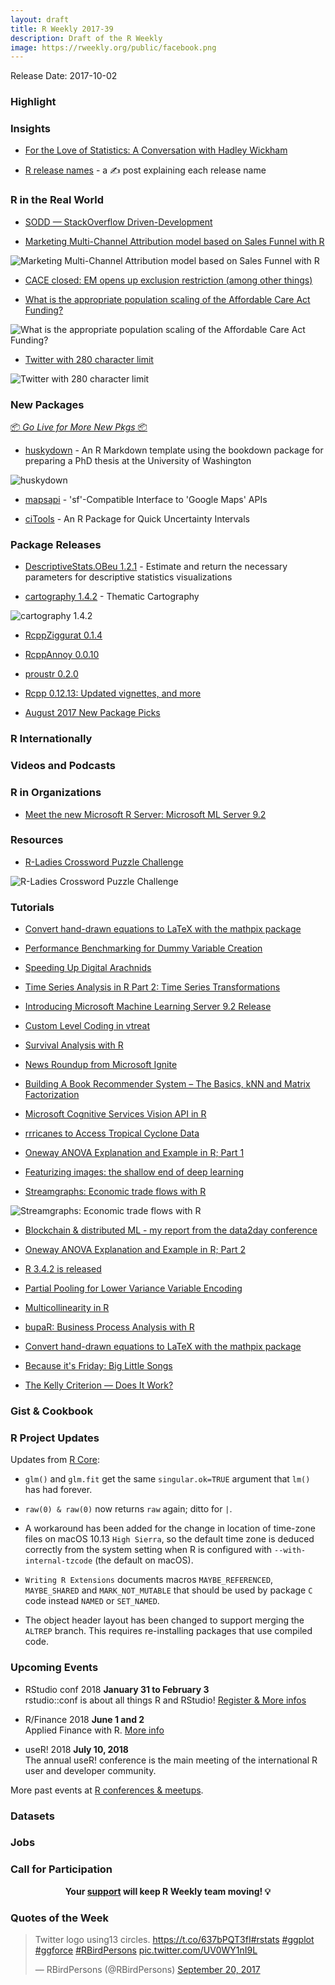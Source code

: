```yaml
---
layout: draft
title: R Weekly 2017-39
description: Draft of the R Weekly
image: https://rweekly.org/public/facebook.png
---
```


Release Date: 2017-10-02

###  Highlight



### Insights

+ [For the Love of Statistics: A Conversation with Hadley Wickham](https://blog.coursera.org/love-statistics-conversation-hadley-wickham/?utm_medium=social&utm_source=tw&utm_campaign=HadleyW_20170929)

+ [R release names](http://livefreeordichotomize.com/2017/09/28/r-release-names/) - a ✍️ post explaining each release name

###  R in the Real World

+ [SODD — StackOverflow Driven-Development](https://rud.is/b/2017/09/28/sodd-stackoverflow-driven-development/)

+ [Marketing Multi-Channel Attribution model based on Sales Funnel with R](http://analyzecore.com/2017/09/28/marketing-multi-channel-attribution-model-based-on-sales-funnel-with-r/)

![Marketing Multi-Channel Attribution model based on Sales Funnel with R](https://i2.wp.com/analyzecore.com/wp-content/uploads/2017/09/pic_2_sf_viz.png?w=1944)

+ [CACE closed: EM opens up exclusion restriction (among other things)](https://www.rdatagen.net/post/em-estimation-of-cace/)

+ [What is the appropriate population scaling of the Affordable Care Act Funding?](https://yonicd.github.io/2017-09-26-aca/)

![What is the appropriate population scaling of the Affordable Care Act Funding?](https://raw.githubusercontent.com/yonicd/yonicd.github.io/master/img/aca/unnamed-chunk-17-1.png)

+ [Twitter with 280 character limit](https://www.reddit.com/r/rstats/comments/72sf8c/in_an_article_about_twitters_new_280_character/)

![Twitter with 280 character limit](https://blog.twitter.com/content/dam/blog-twitter/official/en_us/products/2017/giving-you-more-characters-to-express-yourself/more-chars-1.png)

###  New Packages

<p class="added-hostname"><a href="https://rweekly.org/live" target="_blank" class="externalLink">📦 <i>Go Live for More New Pkgs</i> 📦</a></p>

+ [huskydown](https://github.com/benmarwick/huskydown) - An R Markdown template using the bookdown package for preparing a PhD thesis at the University of Washington

![huskydown](https://pbs.twimg.com/media/DKwmu5GWsAEuPTB.jpg)

+ [mapsapi](https://cran.r-project.org/web/packages/mapsapi/vignettes/intro.html) - 'sf'-Compatible Interface to 'Google Maps' APIs

+ [ciTools](https://github.com/jthaman/ciTools) - An R Package for Quick Uncertainty Intervals


### Package Releases

+ [DescriptiveStats.OBeu 1.2.1](https://rpubs.com/kleanthis/DescriptiveStatsOBeuReleaseCRAN) - Εstimate and return the necessary parameters for descriptive statistics visualizations

+ [cartography 1.4.2](https://rgeomatic.hypotheses.org/1205) - Thematic Cartography

![cartography 1.4.2](https://raw.githubusercontent.com/riatelab/cartography/ec4ee78b20b4ab35f4bbd822994a540ae2440539/img/map8.png)

+ [RcppZiggurat 0.1.4](http://dirk.eddelbuettel.com/blog/2017/09/27#rcppziggurat_0.1.4)

+ [RcppAnnoy 0.0.10](http://dirk.eddelbuettel.com/blog/2017/09/26#rcppannoy_0.0.10)

+ [proustr 0.2.0](http://colinfay.me/proustr-0-2-0/)

+ [Rcpp 0.12.13: Updated vignettes, and more](http://dirk.eddelbuettel.com/blog/2017/09/28#rcpp_0.12.13)

+ [August 2017 New Package Picks](https://rviews.rstudio.com/2017/09/29/august-2017-new-package-picks/)

###  R Internationally



###  Videos and Podcasts



###  R in Organizations

+ [Meet the new Microsoft R Server: Microsoft ML Server 9.2](http://blog.revolutionanalytics.com/2017/09/microsoft-ml-server-92.html)


###  Resources

+ [R-Ladies Crossword Puzzle Challenge](https://github.com/rladies/meetup-presentations_dc/blob/master/NetworkingCrosswordPuzzle-2017/R-Ladies%20Crossword%20Puzzle%20Challenge.pdf)

![R-Ladies Crossword Puzzle Challenge](https://raw.githubusercontent.com/rweekly/image/master/2017-03/crossword.png)

###  Tutorials

+ [Convert hand-drawn equations to LaTeX with the mathpix package](http://blog.revolutionanalytics.com/2017/09/convert-hand-drawn-equations-to-latex-with-the-mathpix-package.html)

+ [Performance Benchmarking for Dummy Variable Creation](https://rsangole.netlify.com/post/dummy-variables-one-hot-encoding/)


+ [Speeding Up Digital Arachnids](https://rud.is/b/2017/09/25/speeding-up-digital-arachinds/)

+ [Time Series Analysis in R Part 2: Time Series Transformations](https://datascienceplus.com/time-series-analysis-in-r-part-2-time-series-transformations/)

+ [Introducing Microsoft Machine Learning Server 9.2 Release](https://blogs.technet.microsoft.com/machinelearning/2017/09/25/introducing-microsoft-machine-learning-server-9-2-release/)

+ [Custom Level Coding in vtreat](http://www.win-vector.com/blog/2017/09/custom-level-coding-in-vtreat/)

+ [Survival Analysis with R](https://rviews.rstudio.com/2017/09/25/survival-analysis-with-r/)

+ [News Roundup from Microsoft Ignite](http://blog.revolutionanalytics.com/2017/09/news-from-ignite.html)

+ [Building A Book Recommender System – The Basics, kNN and Matrix Factorization](https://datascienceplus.com/building-a-book-recommender-system-the-basics-knn-and-matrix-factorization/)

+ [Microsoft Cognitive Services Vision API in R](https://www.stoltzmaniac.com/microsoft-cognitive-services-vision-api-in-r/)

+ [rrricanes to Access Tropical Cyclone Data](http://ropensci.org/blog/blog/2017/09/27/rrricanes)

+ [Oneway ANOVA Explanation and Example in R; Part 1](https://datascienceplus.com/oneway-anova-explanation-and-example-in-r-part-1/)

+ [Featurizing images: the shallow end of deep learning](http://blog.revolutionanalytics.com/2017/09/wood-knots.html)

+ [Streamgraphs: Economic trade flows with R](http://austinwehrwein.com/tutorials/streams/)

![Streamgraphs: Economic trade flows with R](https://raw.githubusercontent.com/rweekly/image/master/2017-03/stream.png)

+ [Blockchain & distributed ML - my report from the data2day conference](https://shirinG.github.io/conferences/data2day/2017/09/28/data2day)

+ [Oneway ANOVA Explanation and Example in R; Part 2](https://datascienceplus.com/oneway-anova-explanation-and-example-in-r-part-2/)

+ [R 3.4.2 is released](http://blog.revolutionanalytics.com/2017/09/r-342-is-released.html)

+ [Partial Pooling for Lower Variance Variable Encoding](http://www.win-vector.com/blog/2017/09/partial-pooling-for-lower-variance-variable-encoding/)

+ [Multicollinearity in R](https://datascienceplus.com/multicollinearity-in-r/)

+ [bupaR: Business Process Analysis with R](https://businessinformatics.be/2017/09/29/bupar-business-process-analysis-with-r/)

+ [Convert hand-drawn equations to LaTeX with the mathpix package](http://blog.revolutionanalytics.com/2017/09/convert-hand-drawn-equations-to-latex-with-the-mathpix-package.html)

+ [Because it's Friday: Big Little Songs](http://blog.revolutionanalytics.com/2017/09/because-its-friday-big-little-songs.html)

+ [The Kelly Criterion — Does It Work?](https://quantstrattrader.wordpress.com/2017/09/29/the-kelly-criterion-does-it-work/)

### Gist & Cookbook


<!--<div class="post-more-begin"></div><div class="post-more-end"></div>-->


###  R Project Updates

Updates from [R Core](http://developer.r-project.org/blosxom.cgi/R-devel/NEWS):

+ `glm()` and `glm.fit` get the same `singular.ok=TRUE` argument that `lm()` has had forever.

+ `raw(0) & raw(0)` now returns `raw` again; ditto for `|`.

+ A workaround has been added for the change in location of time-zone files on macOS 10.13 `High Sierra`, so the default time zone is deduced correctly from the system setting when R is configured with `--with-internal-tzcode` (the default on macOS).

+ `Writing R Extensions` documents macros `MAYBE_REFERENCED`, `MAYBE_SHARED` and `MARK_NOT_MUTABLE` that should be used by package `C` code instead `NAMED` or `SET_NAMED`.

+ The object header layout has been changed to support merging the `ALTREP` branch. This requires re-installing packages that use compiled code.


###  Upcoming Events

+ RStudio conf 2018 **January 31 to February 3** <br />
rstudio::conf is about all things R and RStudio! [Register & More infos](https://www.rstudio.com/conference/)

+ R/Finance 2018 **June 1 and 2** <br />
Applied Finance with R. [More info](http://www.rinfinance.com)

+ useR! 2018 **July 10, 2018** <br />
The annual useR! conference is the main meeting of the international R user and developer community.

More past events at [R conferences & meetups](https://conf.rweekly.org).

### Datasets



### Jobs



###  Call for Participation


<p class="hide-support added-hostname support-rweekly" style="text-align: center;font-weight: bold;">Your <a class="non-visited externalLink" href="https://www.patreon.com/rweekly" onclick="pas(this)">support</a> will keep R Weekly team moving! 💡</p>


###  Quotes of the Week

<blockquote class="twitter-tweet" data-lang="en"><p lang="en" dir="ltr">Twitter logo using13 circles. <a href="https://t.co/637bPQT3fI">https://t.co/637bPQT3fI</a><a href="https://twitter.com/hashtag/rstats?src=hash&amp;ref_src=twsrc%5Etfw">#rstats</a> <a href="https://twitter.com/hashtag/ggplot?src=hash&amp;ref_src=twsrc%5Etfw">#ggplot</a> <a href="https://twitter.com/hashtag/ggforce?src=hash&amp;ref_src=twsrc%5Etfw">#ggforce</a> <a href="https://twitter.com/hashtag/RBirdPersons?src=hash&amp;ref_src=twsrc%5Etfw">#RBirdPersons</a> <a href="https://t.co/UV0WY1nI9L">pic.twitter.com/UV0WY1nI9L</a></p>&mdash; RBirdPersons (@RBirdPersons) <a href="https://twitter.com/RBirdPersons/status/910474652090171392?ref_src=twsrc%5Etfw">September 20, 2017</a></blockquote>

